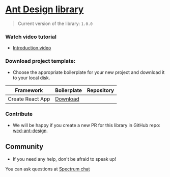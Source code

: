 # [Ant Design library](https://ant.design/)

> Current version of the library: `1.0.0`

### Watch video tutorial

* [Introduction video](https://youtu.be/jeZyOjZKxYc)

### Download project template:

* Choose the appropriate boilerplate for your new project and download it to your local disk. 

| Framework | Boilerplate | Repository |
|---|---|---|
| Create React App | [Download]() |

### Contribute

* We will be happy if you create a new PR for this library in GitHub repo: [wcd-ant-design](https://github.com/react-ui-builder/wcd-ant-design).

## Community

* If you need any help, don't be afraid to speak up!

You can ask questions at [Spectrum chat](https://spectrum.chat/react-ui-builder)
